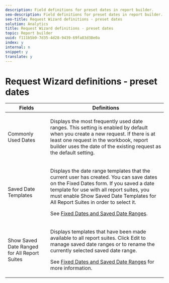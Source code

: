 ```yaml
---
description: Field definitions for preset dates in report builder.
seo-description: Field definitions for preset dates in report builder.
seo-title: Request Wizard definitions - preset dates
solution: Analytics
title: Request Wizard definitions - preset dates
topic: Report builder
uuid: f111b5b9-7d35-4d28-9439-69fa83d38e0a
index: y
internal: n
snippet: y
translate: y
---
```


# Request Wizard definitions - preset dates


<table id="table_620F3BD3FD1B4C85A0319107EC03D54F"> 
 <thead> 
  <tr> 
   <th colname="col1" class="entry"> Fields </th> 
   <th colname="col2" class="entry"> Definitions </th> 
  </tr> 
 </thead>
 <tbody> 
  <tr> 
   <td colname="col1"> <p>Commonly Used Dates </p> </td> 
   <td colname="col2"> <p>Displays the most frequently used date ranges. This setting is enabled by default when you create a new request. If there is at least one request in the workbook, report builder uses the date of the existing request as the default setting. </p> </td> 
  </tr> 
  <tr> 
   <td colname="col1"> <p> Saved Date Templates </p> </td> 
   <td colname="col2"> <p>Displays the date range templates that the current user has created. You can save dates on the <span class="wintitle"> Fixed Dates</span> form. If you saved a date template for use with all report suites, you must enable <span class="wintitle"> Show Saved Date Templates for All Report Suites</span> in order to select it. </p> <p>See <a href="../../../../report_builder_bucket/data_requests/configuring_report_dates/t_fixed_dates_and_saved_date_ranges.md#task_8C234FA8F90C4A168C09EF527D7FF445" type="task" format="dita" scope="local"> Fixed Dates and Saved Date Ranges</a>. </p> </td> 
  </tr> 
  <tr> 
   <td colname="col1"> <p>Show Saved Date Ranged for All Report Suites </p> </td> 
   <td colname="col2"> <p> Displays templates that have been made available to all report suites. Click <span class="wintitle"> Edit</span> to manage saved date ranges or to rename the currently selected saved date range. </p> <p>See <a href="../../../../report_builder_bucket/data_requests/configuring_report_dates/t_fixed_dates_and_saved_date_ranges.md#task_8C234FA8F90C4A168C09EF527D7FF445" type="task" format="dita" scope="local"> Fixed Dates and Saved Date Ranges</a> for more information. </p> </td> 
  </tr> 
 </tbody> 
</table>

